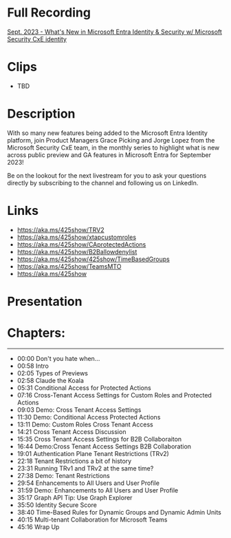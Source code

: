 # Full Recording
[Sept. 2023 - What's New in Microsoft Entra Identity & Security w/ Microsoft Security CxE identity](https://www.youtube.com/watch?v=0FgZcK4VVao)

# Clips
- TBD
  
# Description
With so many new features being added to the Microsoft Entra Identity platform,  join Product Managers Grace Picking and Jorge Lopez from the Microsoft Security CxE team, in the monthly series to highlight what is new across public preview and GA features in Microsoft Entra for September 2023!
 
Be on the lookout for the next livestream for you to ask your questions directly by subscribing to the channel and following us on LinkedIn.

# Links
- https://aka.ms/425show/TRV2
- https://aka.ms/425show/xtapcustomroles
- https://aka.ms/425show/CAprotectedActions
- https://aka.ms/425show/B2Ballowdenylist
- https://aka.ms/425show/425show/TimeBasedGroups
- https://aka.ms/425show/TeamsMTO
- https://aka.ms/425show

# Presentation



# Chapters:
---------------------------
- 00:00 Don't you hate when...
- 00:58 Intro
- 02:05 Types of Previews
- 02:58 Claude the Koala
- 05:31 Conditional Access for Protected Actions
- 07:16 Cross-Tenant Access Settings for Custom Roles and Protected Actions
- 09:03 Demo: Cross Tenant Access Settings
- 11:30 Demo: Conditional Access Protected Actions
- 13:11 Demo: Custom Roles Cross Tenant Access
- 14:21 Cross Tenant Access Discussion
- 15:35 Cross Tenant Access Settings for B2B Collaboraiton
- 16:44 Demo:Cross Tenant Access Settings B2B Collaboration
- 19:01 Authentication Plane Tenant Restrictions (TRv2)
- 22:18 Tenant Restrictions a bit of history
- 23:31 Running TRv1 and TRv2 at the same time?
- 27:38 Demo: Tenant Restrictions
- 29:54 Enhancements to All Users and User Profile
- 31:59 Demo: Enhancements to All Users and User Profile
- 35:17 Graph API Tip: Use Graph Explorer
- 35:50 Identity Secure Score
- 38:40 Time-Based Rules for Dynamic Groups and Dynamic Admin Units
- 40:15 Multi-tenant Collaboration for Microsoft Teams
- 45:16 Wrap Up
